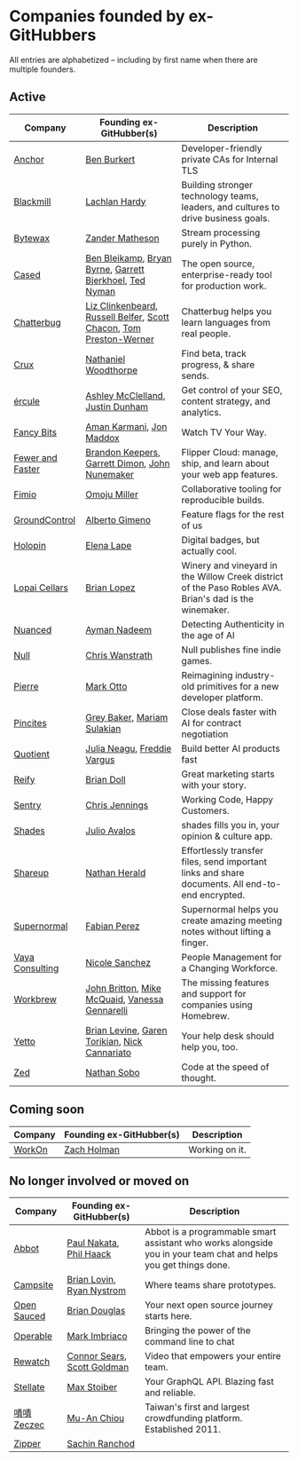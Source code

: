 # Companies founded by ex-GitHubbers

All entries are alphabetized – including by first name when there are multiple founders.

## Active

| Company                                           | Founding ex-GitHubber(s)                                                                                                                                                                   | Description                                                                                                      |
|---------------------------------------------------|--------------------------------------------------------------------------------------------------------------------------------------------------------------------------------------------|------------------------------------------------------------------------------------------------------------------|
| [Anchor](https://anchor.dev)                      | [Ben Burkert](https://github.com/benburkert)                                                                                                                                               | Developer-friendly private CAs for Internal TLS                                                                  |
| [Blackmill](https://blackmill.co)                 | [Lachlan Hardy](https://github.com/lachlanhardy)                                                                                                                                           | Building stronger technology teams, leaders, and cultures to drive business goals.                               |
| [Bytewax](https://bytewax.io)                     | [Zander Matheson](https://github.com/awmatheson)                                                                                                                                           | Stream processing purely in Python.                                                                              |
| [Cased](https://cased.com)                        | [Ben Bleikamp](https://github.com/bleikamp), [Bryan Byrne](https://github.com/irishbryan), [Garrett Bjerkhoel](https://github.com/dewski), [Ted Nyman](https://github.com/tnm)             | The open source, enterprise-ready tool for production work.                                                      |
| [Chatterbug](https://chatterbug.com)              | [Liz Clinkenbeard](https://github.com/lizclink), [Russell Belfer](https://github.com/arrbee), [Scott Chacon](https://github.com/schacon), [Tom Preston-Werner](https://github.com/mojombo) | Chatterbug helps you learn languages from real people.                                                           |
| [Crux](https://cruxapp.ca)                        | [Nathaniel Woodthorpe](https://github.com/d12)                                                                                                                                             | Find beta, track progress, & share sends.                                                                        |
| [ércule](https://ercule.co)                       | [Ashley McClelland](https://github.com/ashumz), [Justin Dunham](https://github.com/riboflavin)                                                                                             | Get control of your SEO, content strategy, and analytics.                                                        |
| [Fancy Bits](https://getchannels.com/)            | [Aman Karmani](https://github.com/tmm1), [Jon Maddox](https://github.com/maddox)                                                                                                           | Watch TV Your Way.                                                                                               |
| [Fewer and Faster](https://fewerandfaster.com/)   | [Brandon Keepers](https://github.com/bkeepers), [Garrett Dimon](https://github.com/garrettdimon), [John Nunemaker](https://github.com/jnunemaker)                                          | Flipper Cloud: manage, ship, and learn about your web app features.                                              |
| [Fimio](https://fimio.xyz)                        | [Omoju Miller](https://github.com/omoju)                                                                                                                                                   | Collaborative tooling for reproducible builds.                                                                   |
| [GroundControl](https://groundcontrol.sh/)        | [Alberto Gimeno](https://github.com/gimenete)                                                                                                                                              | Feature flags for the rest of us                                                                                 |
| [Holopin](https://www.holopin.io)                 | [Elena Lape](https://github.com/elenalape)                                                                                                                                                 | Digital badges, but actually cool.                                                                               |
| [Lopai Cellars](https://lopaicellars.com)         | [Brian Lopez](https://github.com/brianmario)                                                                                                                                               | Winery and vineyard in the Willow Creek district of the Paso Robles AVA. Brian's dad is the winemaker.           |
| [Nuanced](https://www.nuanced.dev)                | [Ayman Nadeem](https://github.com/aymannadeem)                                                                                                                                             | Detecting Authenticity in the age of AI                                                                          |
| [Null](https://null.com)                          | [Chris Wanstrath](https://github.com/defunkt)                                                                                                                                              | Null publishes fine indie games.                                                                                 |
| [Pierre](https://pierre.co)                       | [Mark Otto](https://github.com/mdo)                                                                                                                                                        | Reimagining industry-old primitives for a new developer platform.                                                |
| [Pincites](https://www.pincites.com/)             | [Grey Baker](https://github.com/greysteil), [Mariam Sulakian](https://github.com/15MariamS)                                                                                                | Close deals faster with AI for contract negotiation                                                              |
| [Quotient](https://www.quotientai.co)             | [Julia Neagu](https://github.com/julianeagu), [Freddie Vargus](https://github.com/freddiev4)                                                                                               | Build better AI products fast                                                                                    |
| [Reify](https://www.reifyworks.com)               | [Brian Doll](https://github.com/briandoll)                                                                                                                                                 | Great marketing starts with your story.                                                                          |
| [Sentry](https://sentry.io)                       | [Chris Jennings](https://github.com/ckj)                                                                                                                                                   | Working Code, Happy Customers.                                                                                   |
| [Shades](https://shades.news)                     | [Julio Avalos](https://github.com/hoolio)                                                                                                                                                  | shades fills you in, your opinion & culture app.                                                                 |
| [Shareup](https://shareup.app)                    | [Nathan Herald](https://github.com/myobie)                                                                                                                                                 | Effortlessly transfer files, send important links and share documents. All end-to-end encrypted.                 |
| [Supernormal](https://supernormal.com)            | [Fabian Perez](https://github.com/fabianperez)                                                                                                                                             | Supernormal helps you create amazing meeting notes without lifting a finger.                                     |
| [Vaya Consulting](https://www.vayaconsulting.com) | [Nicole Sanchez](https://github.com/nmsanchez)                                                                                                                                             | People Management for a Changing Workforce.                                                                      |
| [Workbrew](https://workbrew.com)                  | [John Britton](https://github.com/johndbritton), [Mike McQuaid](https://www.github.com/mikemcquaid), [Vanessa Gennarelli](https://www.github.com/mozzadrella)                              | The missing features and support for companies using Homebrew.                                                   |
| [Yetto](https://yetto.app)                 | [Brian Levine](https://github.com/balevine), [Garen Torikian](https://github.com/gjtorikian), [Nick Cannariato](https://github.com/birdcar) | Your help desk should help you, too. |
| [Zed](https://zed.dev)                            | [Nathan Sobo](https://github.com/nathansobo)                                                                                                                                               | Code at the speed of thought.                                                                                    |

## Coming soon

| Company                                    | Founding ex-GitHubber(s)                                                                                                                    | Description                          |
|--------------------------------------------|---------------------------------------------------------------------------------------------------------------------------------------------|--------------------------------------|
| [WorkOn](https://workon.co)                | [Zach Holman](https://github.com/holman)                                                                                                    | Working on it.                       |

## No longer involved or moved on

| Company                               | Founding ex-GitHubber(s)                                                        | Description                                                                                                      |
|---------------------------------------|---------------------------------------------------------------------------------|------------------------------------------------------------------------------------------------------------------|
| [Abbot](https://ab.bot)               | [Paul Nakata](https://github.com/pmn), [Phil Haack](https://github.com/haacked) | Abbot is a programmable smart assistant who works alongside you in your team chat and helps you get things done. |
| [Campsite](https://www.campsite.com/blog/campsite-winding-down)           | [Brian Lovin](https://github.com/brianlovin), [Ryan Nystrom](https://github.com/rnystrom)                                                                                                  | Where teams share prototypes.                                                                                    |
| [Open Sauced](https://opensauced.pizza/blog/opensauced-is-joining-the-linux-foundation)           | [Brian Douglas](https://github.com/bdougie)                                                                                                                                                | Your next open source journey starts here.                                                                       |
| [Operable](http://operable.io)        | [Mark Imbriaco](https://github.com/imbriaco)                                    | Bringing the power of the command line to chat                                                                   |
| [Rewatch](https://rewatch.com/blog/rewatch-is-joining-loom-at-atlassian/)                    | [Connor Sears](https://github.com/connors), [Scott Goldman](https://github.com/scottjg)                                                                                                    | Video that empowers your entire team.                                                                            |
| [Stellate](https://stellate.co/blog/stellate-has-been-acquired)                   | [Max Stoiber](https://github.com/mxstbr)                                                                                                                                                   | Your GraphQL API. Blazing fast and reliable.                                                                     |
| [嘖嘖 Zeczec](https://www.zeczec.com) | [Mu-An Chiou](https://github.com/muan)                                          | Taiwan's first and largest crowdfunding platform. Established 2011.                                              |
| [Zipper](https://www.zipper.works)    | [Sachin Ranchod](https://github.com/sachinr)                                    |                                                                                                                  |
